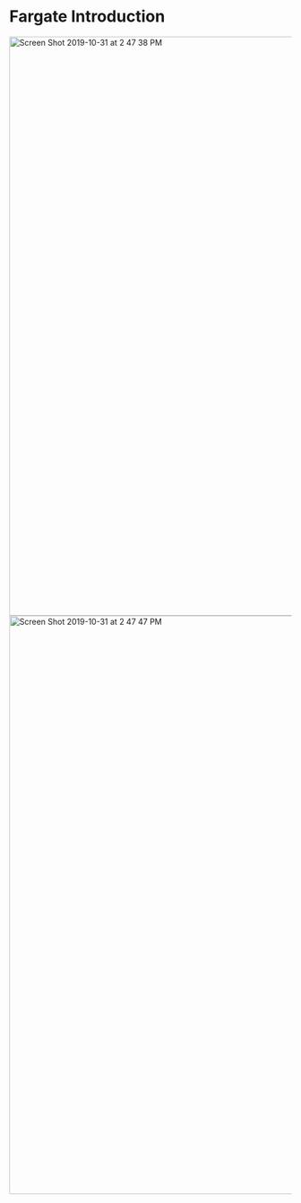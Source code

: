 # Fargate Introduction

<img width="1032" alt="Screen Shot 2019-10-31 at 2 47 38 PM" src="https://user-images.githubusercontent.com/53320397/67976939-762d1e00-fbed-11e9-903e-4d37673c9d31.png">

<img width="1031" alt="Screen Shot 2019-10-31 at 2 47 47 PM" src="https://user-images.githubusercontent.com/53320397/67977009-9230bf80-fbed-11e9-9b47-eb0dd602ed78.png">

